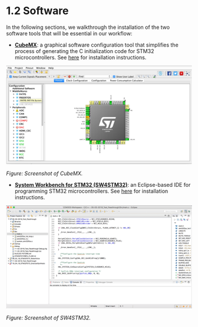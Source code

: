 # 1.2 Software

In the following sections, we walkthrough the installation of the two software tools that will be essential in our workflow:

* [**CubeMX**](https://www.st.com/en/development-tools/stm32cubemx.html): a graphical software configuration tool that simplifies the process of generating the C initialization code for STM32 microcontrollers. See [here](cubemx.md) for installation instructions.

![](../../.gitbook/assets/cubemx.png)

_Figure: Screenshot of CubeMX._   


* [**System Workbench for STM32 \(SW4STM32\)**](https://www.st.com/en/development-tools/sw4stm32.html): an Eclipse-based IDE for programming STM32 microcontrollers. See [here](sw4stm32.md) for installation instructions.

![](../../.gitbook/assets/sw4stm32.png)

_Figure: Screenshot of SW4STM32._


